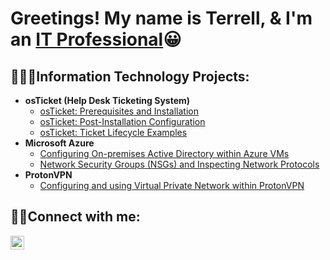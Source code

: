<h1>Greetings! My name is Terrell, & I'm an <a href="https://www.linkedin.com/in/terrell-b-300948148/">IT Professional</a>😀</h1>

<h2>👨🏾‍💻Information Technology Projects:</h2>

- <b>osTicket (Help Desk Ticketing System)</b>
  - [osTicket: Prerequisites and Installation](https://github.com/Terrellbo06/osticket-prereqs)
  - [osTicket: Post-Installation Configuration](https://github.com/Terrellbo06/osTicket-Post-install)
  - [osTicket: Ticket Lifecycle Examples](https://github.com/Terrellbo06/osTicket-Ticket-Lifestyle)
- <b>Microsoft Azure</b>
  - [Configuring On-premises Active Directory within Azure VMs](https://github.com/Terrellbo06/Azure-Config-AD)
  - [Network Security Groups (NSGs) and Inspecting Network Protocols](https://github.com/Terrellbo06/Azure-Network-protocols)
- <b>ProtonVPN</b>
  - [Configuring and using Virtual Private Network within ProtonVPN](https://github.com/Terrellbo06/ProtonVPN-Configuring-)

 
<h2>🤳🏾Connect with me:</h2>


[<img align="left" alt="Josh | LinkedIn" width="22px" src="https://cdn.jsdelivr.net/npm/simple-icons@v3/icons/linkedin.svg" />][linkedin]





[linkedin]: https://www.linkedin.com/in/terrell-b-300948148
